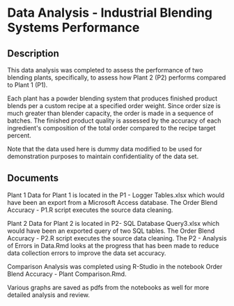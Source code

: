 # Data Analysis - Industrial Blending Systems Performance
## Description
This data analysis was completed to assess the performance of two blending plants, specifically, to assess how Plant 2 (P2) performs compared to Plant 1 (P1). 

Each plant has a powder blending system that produces finished product blends per a custom recipe at a specified order weight. Since order size is much greater than blender capacity, the order is made in a sequence of batches. The finished product quality is assessed by the accuracy of each ingredient's composition of the total order compared to the recipe target percent. 

Note that the data used here is dummy data modified to be used for demonstration purposes to maintain confidentiality of the data set.

## Documents
Plant 1
Data for Plant 1 is located in the P1 - Logger Tables.xlsx which would have been an export from a Microsoft Access database.
The Order Blend Accuracy - P1.R script executes the source data cleaning. 

Plant 2
Data for Plant 2 is located in P2- SQL Database Query3.xlsx which would have been an exported query of two SQL tables. 
The Order Blend Accuracy - P2.R script executes the source data cleaning. 
The P2 - Analysis of Errors in Data.Rmd looks at the progress that has been made to reduce data collection errors to improve the data set accuracy. 

Comparison
Analysis was completed using R-Studio in the notebook Order Blend Accuracy - Plant Comparison.Rmd. 

Various graphs are saved as pdfs from the notebooks as well for more detailed analysis and review. 

